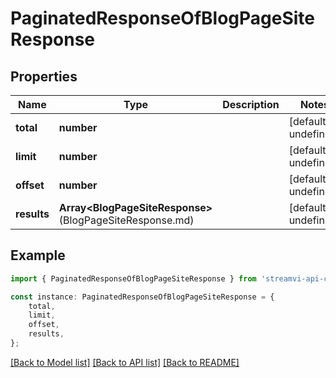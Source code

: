 # PaginatedResponseOfBlogPageSiteResponse


## Properties

Name | Type | Description | Notes
------------ | ------------- | ------------- | -------------
**total** | **number** |  | [default to undefined]
**limit** | **number** |  | [default to undefined]
**offset** | **number** |  | [default to undefined]
**results** | **Array&lt;BlogPageSiteResponse&gt;**(BlogPageSiteResponse.md) |  | [default to undefined]

## Example

```typescript
import { PaginatedResponseOfBlogPageSiteResponse } from 'streamvi-api-client';

const instance: PaginatedResponseOfBlogPageSiteResponse = {
    total,
    limit,
    offset,
    results,
};
```

[[Back to Model list]](../README.md#documentation-for-models) [[Back to API list]](../README.md#documentation-for-api-endpoints) [[Back to README]](../README.md)
